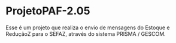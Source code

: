 # ProjetoPAF-2.05
Esse é um projeto que realiza o envio de mensagens do Estoque e ReduçãoZ para o SEFAZ, através do sistema PRISMA / GESCOM. 
